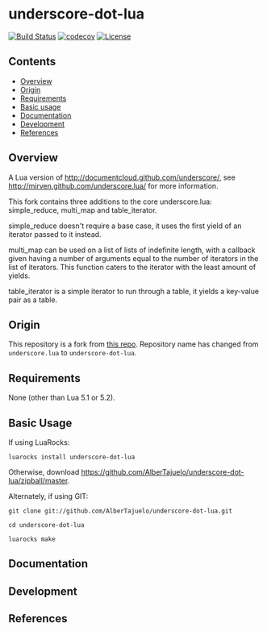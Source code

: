 # underscore-dot-lua

[![Build Status](https://travis-ci.org/AlberTajuelo/underscore-dot-lua.svg)](https://travis-ci.org/AlberTajuelo/underscore-dot-lua)
[![codecov](https://codecov.io/gh/AlberTajuelo/underscore-dot-lua/branch/master/graph/badge.svg)](https://codecov.io/gh/AlberTajuelo/underscore-dot-lua)
[![License](https://img.shields.io/badge/License-MIT-brightgreen.svg)](LICENSE)

## Contents

* [Overview](#overview)
* [Origin](#origin)
* [Requirements](#requirements)
* [Basic usage](#basic-usage)
* [Documentation](#documentation)
* [Development](#development)
* [References](#references)

## Overview

A Lua version of http://documentcloud.github.com/underscore/, see http://mirven.github.com/underscore.lua/ for more information.

This fork contains three additions to the core underscore.lua:
simple_reduce, multi_map and table_iterator.

simple_reduce doesn't require a base case,
it uses the first yield of an iterator passed to it instead.

multi_map can be used on a list of lists of indefinite length,
with a callback given having a number of arguments equal
to the number of iterators in the list of iterators.
This function caters to the iterator with the least amount of yields.

table_iterator is a simple iterator to run through a table,
it yields a key-value pair as a table.

## Origin

This repository is a fork from [this repo](https://github.com/ashe-dolinsky-old/underscore.lua). Repository name has changed from `underscore.lua` to `underscore-dot-lua`.

## Requirements

None (other than Lua 5.1 or 5.2).

## Basic Usage

If using LuaRocks:
```
luarocks install underscore-dot-lua
```

Otherwise, download <https://github.com/AlberTajuelo/underscore-dot-lua/zipball/master>.

Alternately, if using GIT:

```
git clone git://github.com/AlberTajuelo/underscore-dot-lua.git

cd underscore-dot-lua 

luarocks make
```


## Documentation


## Development


## References


